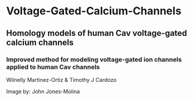 # Voltage-Gated-Calcium-Channels

## Homology models of human Cav voltage-gated calcium channels


### Improved method for modeling voltage-gated ion channels applied to human Cav channels
Wilnelly Martinez-Ortiz & Timothy J Cardozo

Image by: John Jones-Molina